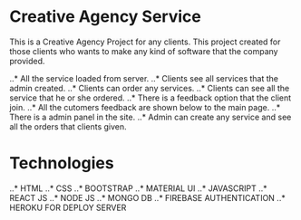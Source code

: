 # Creative Agency Service

This is a Creative Agency Project for any clients.
This project created for those clients who wants to make any kind of software that the company provided.

..* All the service loaded from server.
..* Clients see all services that the admin created.
..* Clients can order any services.
..* Clients can see all the service that he or she ordered.
..* There is a feedback option that the client join.
..* All the cutomers feedback are shown below to the main page.
..* There is a admin panel in the site.
..* Admin can create any service and see all the orders that clients given.


# Technologies

..* HTML
..* CSS
..* BOOTSTRAP
..* MATERIAL UI
..* JAVASCRIPT
..* REACT JS
..* NODE JS
..* MONGO DB
..* FIREBASE AUTHENTICATION
..* HEROKU FOR DEPLOY SERVER




